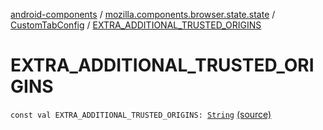 [android-components](../../index.md) / [mozilla.components.browser.state.state](../index.md) / [CustomTabConfig](index.md) / [EXTRA_ADDITIONAL_TRUSTED_ORIGINS](./-e-x-t-r-a_-a-d-d-i-t-i-o-n-a-l_-t-r-u-s-t-e-d_-o-r-i-g-i-n-s.md)

# EXTRA_ADDITIONAL_TRUSTED_ORIGINS

`const val EXTRA_ADDITIONAL_TRUSTED_ORIGINS: `[`String`](https://kotlinlang.org/api/latest/jvm/stdlib/kotlin/-string/index.html) [(source)](https://github.com/mozilla-mobile/android-components/blob/master/components/browser/state/src/main/java/mozilla/components/browser/state/state/CustomTabConfig.kt#L50)